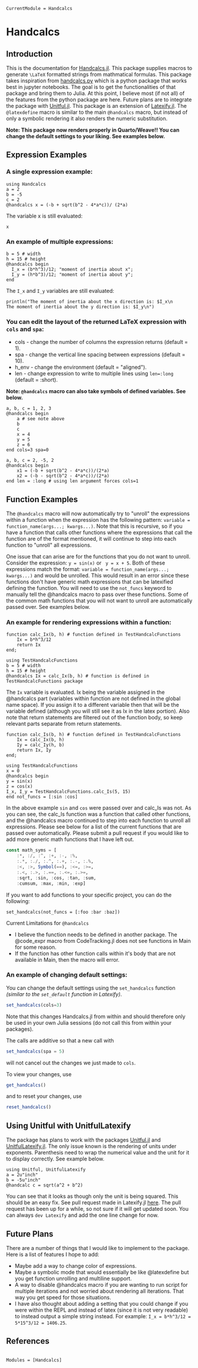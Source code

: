 ```@meta
CurrentModule = Handcalcs
```

# Handcalcs

## Introduction

This is the documentation for [Handcalcs.jl](https://github.com/co1emi11er2/Handcalcs.jl). This package supplies macros to generate ``\LaTeX`` formatted strings from mathmatical formulas. This package takes inspiration from [handcalcs.py](https://github.com/connorferster/handcalcs) which is a python package that works best in jupyter notebooks. The goal is to get the functionalities of that package and bring them to Julia. At this point, I believe most (if not all) of the features from the python package are here. Future plans are to integrate the package with [Unitful.jl](https://painterqubits.github.io/Unitful.jl/stable/). This package is an extension of [Latexify.jl](https://github.com/korsbo/Latexify.jl). The `@latexdefine` macro is similar to the main `@handcalcs` macro, but instead of only a symbolic rendering it also renders the numeric substitution.

**Note: This package now renders properly in Quarto/Weave!! You can change the default settings to your liking. See examples below.**

## Expression Examples

### A single expression example:

```@example main
using Handcalcs
a = 2
b = -5
c = 2
@handcalcs x = (-b + sqrt(b^2 - 4*a*c))/ (2*a)
```

The variable x is still evaluated:

```@example main
x
```

### An example of multiple expressions:

```@example main
b = 5 # width
h = 15 # height
@handcalcs begin
  I_x = (b*h^3)/12; "moment of inertia about x";
  I_y = (h*b^3)/12; "moment of inertia about y";
end
```

The `I_x` and `I_y` variables are still evaluated:

```@example main
println("The moment of inertia about the x direction is: $I_x\n
The moment of inertia about the y direction is: $I_y\n")
```

### You can edit the layout of the returned LaTeX expression with `cols` and `spa`:

- cols - change the number of columns the expression returns (default = 1).
- spa - change the vertical line spacing between expressions (default = 10).
- h_env - change the environment (default = "aligned").
- len - change expression to write to multiple lines using `len=:long` (default = :short). 

**Note: `@handcalcs` macro can also take symbols of defined variables. See below.**

```@example main
a, b, c = 1, 2, 3
@handcalcs begin
    a # see note above
    b
    c
    x = 4
    y = 5
    z = 6
end cols=3 spa=0
```

```@example main
a, b, c = 2, -5, 2
@handcalcs begin
    x1 = (-b + sqrt(b^2 - 4*a*c))/(2*a)
    x2 = (-b - sqrt(b^2 - 4*a*c))/(2*a)
end len = :long # using len argument forces cols=1
```

## Function Examples

The `@handcalcs` macro will now automatically try to "unroll" the expressions within a function when the expression has the following pattern: `variable = function_name(args...; kwargs...)`. Note that this is recursive, so if you have a function that calls other functions where the expressions that call the function are of the format mentioned, it will continue to step into each function to "unroll" all expressions.

One issue that can arise are for the functions that you do not want to unroll. Consider the expression: `y = sin(x)` or ` y = x + 5`. Both of these expressions match the format: `variable = function_name(args...; kwargs...)` and would be unrolled. This would result in an error since these functions don't have generic math expressions that can be latexified defining the function. You will need to use the `not_funcs` keyword to manually tell the @handcalcs macro to pass over these functions. Some of the common math functions that you will not want to unroll are automatically passed over. See examples below.

### An example for rendering expressions within a function:

```@example other
function calc_Ix(b, h) # function defined in TestHandcalcFunctions
    Ix = b*h^3/12
    return Ix
end;
```

```@example main
using TestHandcalcFunctions
b = 5 # width
h = 15 # height
@handcalcs Ix = calc_Ix(b, h) # function is defined in TestHandcalcFunctions package
```

The `Ix` variable is evaluated. Ix being the variable assigned in the @handcalcs part (variables within function are not defined in the global name space). If you assign it to a different variable then that will be the variable defined (although you will still see it as Ix in the latex portion). Also note that return statements are filtered out of the function body, so keep relevant parts separate from return statements.

```@example other
function calc_Is(b, h) # function defined in TestHandcalcFunctions
    Ix = calc_Ix(b, h)
    Iy = calc_Iy(h, b)
    return Ix, Iy
end;
```

```@example main
using TestHandcalcFunctions
x = 0
@handcalcs begin
y = sin(x)
z = cos(x)
I_x, I_y = TestHandcalcFunctions.calc_Is(5, 15)
end not_funcs = [:sin :cos]
```

In the above example `sin` and `cos` were passed over and calc_Is was not. As you can see, the calc_Is function was a function that called other functions, and the @handcalcs macro continued to step into each function to unroll all expressions. Please see below for a list of the current functions that are passed over automatically. Please submit a pull request if you would like to add more generic math functions that I have left out. 

```julia
const math_syms = [
    :*, :/, :^, :+, :-, :%,
    :.*, :./, :.^, :.+, :.-, :.%,
    :<, :>, Symbol(==), :<=, :>=,
    :.<, :.>, :.==, :.<=, :.>=,
    :sqrt, :sin, :cos, :tan, :sum, 
    :cumsum, :max, :min, :exp]
```

If you want to add functions to your specific project, you can do the following:

```@example main
set_handcalcs(not_funcs = [:foo :bar :baz])
```

Current Limitations for `@handcalcs`

- I believe the function needs to be defined in another package. The @code_expr macro from CodeTracking.jl does not see functions in Main for some reason.
- If the function has other function calls within it's body that are not available in Main, then the macro will error.

### An example of changing default settings:

You can change the default settings using the `set_handcalcs` function *(similar to the `set_default` function in Latexify)*.

```julia
set_handcalcs(cols=3)
```

Note that this changes Handcalcs.jl from within and should therefore only be used in your own Julia sessions (do not call this from within your packages).

The calls are additive so that a new call with

```julia
set_handcalcs(spa = 5)
```

will not cancel out the changes we just made to `cols`. 

To view your changes, use

```julia
get_handcalcs()
```

and to reset your changes, use

```julia
reset_handcalcs()
```

## Using Unitful with UnitfulLatexify

The package has plans to work with the packages [Unitful.jl](https://painterqubits.github.io/Unitful.jl/stable/) and [UnitfulLatexify.jl](https://gustaphe.github.io/UnitfulLatexify.jl/stable/). The only issue known is the rendering of units under exponents. Parenthesis need to wrap the numerical value and the unit for it to display correctly. See example below.

```@example main
using Unitful, UnitfulLatexify
a = 2u"inch"
b = -5u"inch"
@handcalc c = sqrt(a^2 + b^2)
```

You can see that it looks as though only the unit is being squared. This should be an easy fix. See pull request made in Latexify.jl [here](https://github.com/korsbo/Latexify.jl/pull/280). The pull request has been up for a while, so not sure if it will get updated soon. You can always `dev Latexify` and add the one line change for now.

## Future Plans

There are a number of things that I would like to implement to the package. Here is a list of features I hope to add:

- Maybe add a way to change color of expressions.
- Maybe a symbolic mode that would essentially be like @latexdefine but you get function unrolling and multiline support.
- A way to disable @handcalcs macro if you are wanting to run script for multiple iterations and not worried about rendering all iterations. That way you get speed for those situations.
- I have also thought about adding a setting that you could change if you were within the REPL and instead of latex (since it is not very readable) to instead output a simple string instead. For example: `I_x = b*h^3/12 = 5*15^3/12 = 1406.25`.



## References

```@index
```

```@autodocs
Modules = [Handcalcs]
```
